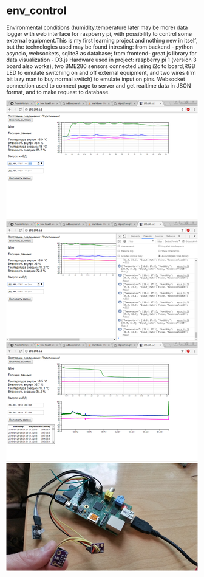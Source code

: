 # env_control
Environmental conditions (humidity,temperature later may be more) data logger with web interface for raspberry pi, with possibility to control some external equipment.This is my first learning project and nothing new in itself, but the technologies used may be found intresting: from backend - python asyncio, websockets, sqlite3 as database;
            from frontend- great js library for data visualization - D3.js
Hardware used in project: raspberry pi 1 (version 3 board also works), two BME280 sensors connected using i2c to board,RGB LED to emulate switching on and off external equipment, and two wires (i`m bit lazy man to buy normal switch) to emulate input on pins.
Websocket connection used to connect page to server and get realtime data in JSON format, and to make request to database.

![Alt text](https://github.com/PhoenixMarie/env_control/blob/master/screenshots/screenshot_1.png "Screenshot 1")
![Alt text](https://github.com/PhoenixMarie/env_control/blob/master/screenshots/screenshot_2.png "Screenshot 2")
![Alt text](https://github.com/PhoenixMarie/env_control/blob/master/screenshots/screenshot_3.png "Screenshot 3")
![Alt text](https://github.com/PhoenixMarie/env_control/blob/master/screenshots/RPI_BME280_RGB_LED.png "Equipment")

